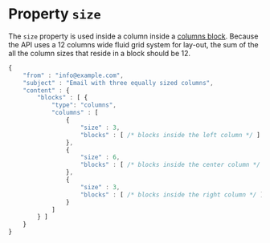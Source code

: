 # Property `size`

The `size` property is used inside a column inside a
[columns block](../json/block-columns). Because 
the API uses a 12 columns wide fluid grid system for lay-out, the sum of the all 
the column sizes that reside in a block should be 12.

```javascript
{
    "from" : "info@example.com",
    "subject" : "Email with three equally sized columns",
    "content" : {
        "blocks" : [ {
            "type": "columns",
            "columns" : [ 
                {
                    "size" : 3,
                    "blocks" : [ /* blocks inside the left column */ ]
                }, 
                {
                    "size" : 6,
                    "blocks" : [ /* blocks inside the center column */ ]
                }, 
                {
                    "size" : 3,
                    "blocks" : [ /* blocks inside the right column */ ]
                } 
            ]
        } ]
    }
}
```
